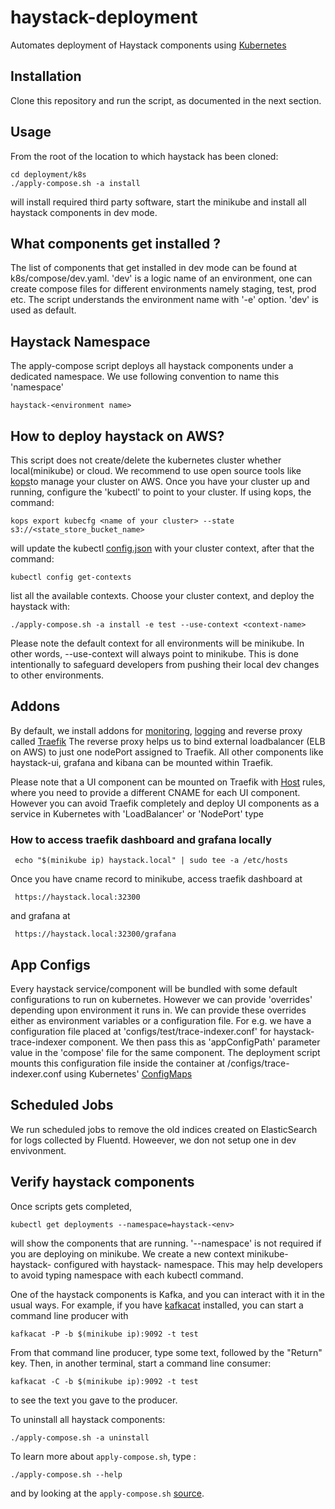# haystack-deployment
Automates deployment of Haystack components using [Kubernetes](https://en.wikipedia.org/wiki/Kubernetes)
## Installation
Clone this repository and run the script, as documented in the next section.
## Usage
From the root of the location to which haystack has been cloned:
```
cd deployment/k8s
./apply-compose.sh -a install
```
will install required third party software, start the minikube and install all haystack components in dev mode. 

## What components get installed ?
The list of components that get installed in dev mode can be found at k8s/compose/dev.yaml. 'dev' is a logic name of an environment, 
one can create compose files for different environments namely staging, test, prod etc. The script understands the environment name 
with '-e' option. 'dev' is used as default. 


## Haystack Namespace
The apply-compose script deploys all haystack components under a dedicated namespace. We use following convention to name this 'namespace' 
```
haystack-<environment name>
```

## How to deploy haystack on AWS?
This script does not create/delete the kubernetes cluster whether local(minikube) or cloud. We recommend to use open source tools like [kops](https://github.com/kubernetes/kops)to manage your cluster on AWS. Once you have your cluster up and running, configure the 'kubectl' to point to your cluster. 
If using kops, the command:
```
kops export kubecfg <name of your cluster> --state s3://<state_store_bucket_name>   
```
will update the kubectl [config.json](${HOME}/.kube/config) with your cluster context, after that the command:
```
kubectl config get-contexts
```
list all the available contexts. Choose your cluster context, and deploy the haystack with:
```
./apply-compose.sh -a install -e test --use-context <context-name>
```
Please note the default context for all environments will be minikube. In other words, --use-context will always point to minikube.
This is done intentionally to safeguard developers from pushing their local dev changes to other environments. 

## Addons
By default, we install addons for [monitoring](https://github.com/kubernetes/heapster), [logging](https://github.com/kubernetes/kubernetes/tree/master/cluster/addons/fluentd-elasticsearch) and reverse proxy called [Traefik](https://github.com/containous/traefik)
The reverse proxy helps us to bind external loadbalancer (ELB on AWS) to just one nodePort assigned to Traefik. All other components like haystack-ui, grafana and kibana can be mounted within Traefik.

Please note that a UI component can be mounted on Traefik with [Host](https://docs.traefik.io/basics/) rules, where you need to provide a different CNAME for each UI component. 
However you can avoid Traefik completely and deploy UI components as a service in Kubernetes with 'LoadBalancer' or 'NodePort' type 

### How to access traefik dashboard and grafana locally
```
 echo "$(minikube ip) haystack.local" | sudo tee -a /etc/hosts
```
Once you have cname record to minikube, access traefik dashboard at
```
 https://haystack.local:32300
```
and grafana at
```
 https://haystack.local:32300/grafana
```

## App Configs
Every haystack service/component will be bundled with some default configurations to run on kubernetes. However we can provide 'overrides' depending upon environment it runs in.
We can provide these overrides either as environment variables or a configuration file. For e.g. we have a configuration file placed at 'configs/test/trace-indexer.conf' for haystack-trace-indexer component.
We then pass this as 'appConfigPath' parameter value in the 'compose' file for the same component. The deployment script mounts this configuration file inside the container at /configs/trace-indexer.conf using Kubernetes' [ConfigMaps](https://kubernetes.io/docs/tasks/configure-pod-container/configure-pod-configmap)

## Scheduled Jobs
We run scheduled jobs to remove the old indices created on ElasticSearch for logs collected by Fluentd. Howeever, we don not setup one in dev envivonment.

## Verify haystack components
Once scripts gets completed,  
```
kubectl get deployments --namespace=haystack-<env>
```
will show the components that are running. '--namespace' is not required if you are deploying on minikube. We create a new context
minikube-haystack-<env> configured with haystack-<env> namespace. This may help developers to avoid typing namespace with each 
kubectl command.


One of the haystack components is Kafka, and you can interact with it in the usual
ways. For example, if you have [kafkacat](https://github.com/edenhill/kafkacat) installed, you can start a command line
producer with
```
kafkacat -P -b $(minikube ip):9092 -t test
```
From that command line producer, type some text, followed by the "Return" key.
Then, in another terminal, start a command line consumer:
```
kafkacat -C -b $(minikube ip):9092 -t test
```
to see the text you gave to the producer.

To uninstall all haystack components:
```
./apply-compose.sh -a uninstall
```
To learn more about `apply-compose.sh`, type :
```
./apply-compose.sh --help
```
and by looking at the `apply-compose.sh` [source](k8s/apply-compose.sh).
